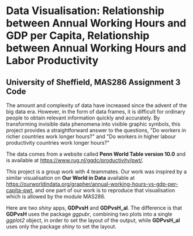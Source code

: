 # Data Visualisation: Relationship between Annual Working Hours and GDP per Capita, Relationship between Annual Working Hours and Labor Productivity
## University of Sheffield, MAS286 Assignment 3 Code

The amount and complexity of data have increased since the advent of the big data era. However, in the form of data frames, it is difficult for ordinary people to obtain relevant information quickly and accurately. By transforming invisible data phenomena into visible graphic symbols, this project provides a straightforward answer to the questions, "Do workers in richer countries work longer hours?" and "Do workers in higher labour productivity countries work longer hours?"

The data comes from a website called **Penn World Table version 10.0** and is available at https://www.rug.nl/ggdc/productivity/pwt/.

This project is a group work with 4 teammates. Our work was inspired by a similar visualisation on **Our World in Data** available at https://ourworldindata.org/grapher/annual-working-hours-vs-gdp-per-capita-pwt, and one part of our work is to reproduce that visualisation which is allowed by the module MAS286.

Here are two *shiny* apps, **GDPvsH** and **GDPvsH_al**. The difference is that **GDPvsH** uses the package *ggpubr*, combining two plots into a single *ggplot2* object, in order to set the layout of the output, while **GDPvsH_al** uses only the package *shiny* to set the layout. 
